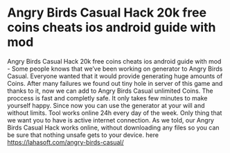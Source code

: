 # Angry Birds Casual Hack 20k free coins cheats ios android guide with mod

Angry Birds Casual Hack 20k free coins cheats ios android guide with mod - Some people knows that we’ve been working on generator to Angry Birds Casual. Everyone wanted that it would provide generating huge amounts of Coins. After many failures we found out tiny hole in server of this game and thanks to it, now we can add to Angry Birds Casual unlimited Coins. The proccess is fast and completly safe. It only takes few minutes to make yourself happy. Since now you can use the generator at your will and without limits. Tool works online 24h every day of the week. Only thing that we want you to have is active internet connection. As we told, our Angry Birds Casual Hack works online, without downloading any files so you can be sure that nothing unsafe gets to your device.
here https://lahasoft.com/angry-birds-casual/


